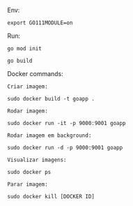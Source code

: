 Env:

    export GO111MODULE=on

Run:

    go mod init

    go build

Docker commands:

    Criar imagem:

    sudo docker build -t goapp .

    Rodar imagem:

    sudo docker run -it -p 9000:9001 goapp

    Rodar imagem em background:

    sudo docker run -d -p 9000:9001 goapp

    Visualizar imagens:

    sudo docker ps

    Parar imagem:

    sudo docker kill [DOCKER ID]
